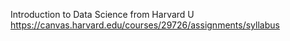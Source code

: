Introduction to Data Science from Harvard U
https://canvas.harvard.edu/courses/29726/assignments/syllabus
